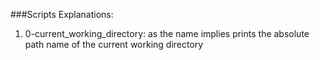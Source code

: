 ###Scripts Explanations:
1. 0-current_working_directory: as the name implies prints the absolute path name of the current working directory
